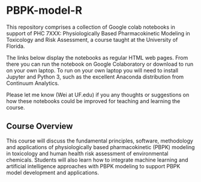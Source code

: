 # PBPK-model-R
This repository comprises a collection of Google colab notebooks in support of PHC 7XXX: Physiologically Based Pharmacokinetic Modeling in Toxicology and Risk Assessment, a course taught at the University of Florida.  

The links below display the notebooks as regular HTML web pages. From there you can run the notebook on Google Colaboratory or download to run on your own laptop. To run on your own laptop you will need to install Jupyter and Python 3, such as the excellent Anaconda distribution from Continuum Analytics.  

Please let me know (Wei at UF.edu) if you any thoughts or suggestions on how these notebooks could be improved for teaching and learning the course.

## Course Overview 
This course will discuss the fundamental principles, software, methodology and applications of physiologically based pharmacokinetic (PBPK) modeling in toxicology and human health risk assessment of environmental chemicals. Students will also learn how to integrate machine learning and artificial intelligence approaches with PBPK modeling to support PBPK model development and applications.  
